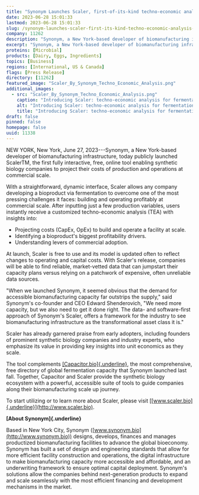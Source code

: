 ```yaml
---
title: "Synonym Launches Scaler, first-of-its-kind techno-economic analysis solution"
date: 2023-06-28 15:01:33
lastmod: 2023-06-28 15:01:33
slug: /synonym-launches-scaler-first-its-kind-techno-economic-analysis-solution
company: 11262
description: "Synonym, a New York-based developer of biomanufacturing infrastructure, today publicly launched ScalerTM, the first fully interactive, free, online tool enabling synthetic biology companies to project their costs of production and operations at commercial scale."
excerpt: "Synonym, a New York-based developer of biomanufacturing infrastructure, today publicly launched ScalerTM, the first fully interactive, free, online tool enabling synthetic biology companies to project their costs of production and operations at commercial scale."
proteins: [Microbial]
products: [Dairy, Eggs, Ingredients]
topics: [Business]
regions: [International, US & Canada]
flags: [Press Release]
directory: [11262]
featured_image: "Scaler_By_Synonym_Techno_Economic_Analysis.png"
additional_images:
  - src: "Scaler_By_Synonym_Techno_Economic_Analysis.png"
    caption: "Introducing Scaler: techno-economic analysis for fermentation"
    alt: "Introducing Scaler: techno-economic analysis for fermentation"
    title: "Introducing Scaler: techno-economic analysis for fermentation"
draft: false
pinned: false
homepage: false
uuid: 11338
---
```

NEW YORK, New York, June 27, 2023---Synonym, a New York-based developer
of biomanufacturing infrastructure, today publicly launched ScalerTM,
the first fully interactive, free, online tool enabling synthetic
biology companies to project their costs of production and operations at
commercial scale. 

With a straightforward, dynamic interface, Scaler allows any company
developing a bioproduct via fermentation to overcome one of the most
pressing challenges it faces: building and operating profitably at
commercial scale. After inputting just a few production variables, users
instantly receive a customized techno-economic analysis (TEA) with
insights into:

-   Projecting costs (CapEx, OpEx) to build and operate a facility at
    scale.
-   Identifying a bioproduct's biggest profitability drivers.
-   Understanding levers of commercial adoption.

At launch, Scaler is free to use and its model is updated often to
reflect changes to operating and capital costs. With Scaler's release,
companies will be able to find reliable, market-vetted data that can
jumpstart their capacity plans versus relying on a patchwork of
expensive, often unreliable data sources. 

"When we launched Synonym, it seemed obvious that the demand for
accessible biomanufacturing capacity far outstrips the supply," said
Synonym's co-founder and CEO Edward Shenderovich, "We need more
capacity, but we also need to get it done right. The data- and
software-first approach of Synonym's Scaler, offers a framework for the
industry to see biomanufacturing infrastructure as the transformational
asset class it is."

Scaler has already garnered praise from early adopters, including
founders of prominent synthetic biology companies and industry experts,
who emphasize its value in providing key insights into unit economics as
they scale.

The tool complements
[[Capacitor.bio]{.underline}](https://capacitor.bio/), the most
comprehensive, free directory of global fermentation capacity that
Synonym launched last fall. Together, Capacitor and Scaler provide the
synthetic biology ecosystem with a powerful, accessible suite of tools
to guide companies along their biomanufacturing scale up journey.

To start utilizing or to learn more about Scaler, please visit
[[www.scaler.bio]{.underline}](http://www.scaler.bio).

**[About Synonym]{.underline}**

Based in New York City, Synonym
([www.synonym.bio](http://www.synonym.bio)) designs, develops, finances
and manages productized biomanufacturing facilities to advance the
global bioeconomy. Synonym has built a set of design and engineering
standards that allow for more efficient facility construction and
operations, the digital infrastructure to make biomanufacturing capacity
more accessible and affordable, and an underwriting framework to ensure
optimal capital deployment. Synonym\'s solutions allow the companies
behind next-generation products to expand and scale seamlessly with the
most efficient financing and development mechanisms in the market. 
